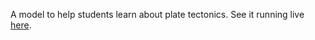 A model to help students learn about plate tectonics.
See it running live [here](https://davidchuyaya.github.io/plate-tectonics/).